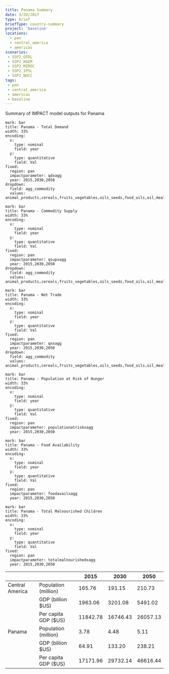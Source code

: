 ```yaml
---
title: Panama Summary
date: 3/20/2017
type: brief
briefType: country-summary
project: 'baseline'
locations:
  - pan
  - central_america
  - americas
scenarios:
 - SSP2_GFDL
 - SSP2_HGEM
 - SSP2_MIROC
 - SSP2_IPSL
 - SSP2_NOCC
tags:
 - pan
 - central_america
 - americas
 - baseline
---
```

Summary of IMPACT model outputs for Panama

```chart
mark: bar
title: Panama - Total Demand
width: 33%
encoding:
  x:
    type: nominal
    field: year
  y:
    type: quantitative
    field: Val
fixed:
  region: pan
  impactparameter: qdxagg
  year: 2015,2030,2050
dropdown:
  field: agg_commodity
  values: animal_products,cereals,fruits_vegetables,oils_seeds,food_oils,oil_meals,other,pulses,roots_tubers,sugar
```

```chart
mark: bar
title: Panama - Commodity Supply
width: 33%
encoding:
  x:
    type: nominal
    field: year
  y:
    type: quantitative
    field: Val
fixed:
  region: pan
  impactparameter: qsupxagg
  year: 2015,2030,2050
dropdown:
  field: agg_commodity
  values: animal_products,cereals,fruits_vegetables,oils_seeds,food_oils,oil_meals,other,pulses,roots_tubers,sugar
```

```chart
mark: bar
title: Panama - Net Trade
width: 33%
encoding:
  x:
    type: nominal
    field: year
  y:
    type: quantitative
    field: Val
fixed:
  region: pan
  impactparameter: qnxagg
  year: 2015,2030,2050
dropdown:
  field: agg_commodity
  values: animal_products,cereals,fruits_vegetables,oils_seeds,food_oils,oil_meals,other,pulses,roots_tubers,sugar
```

```chart
mark: bar
title: Panama - Population at Risk of Hunger
width: 33%
encoding:
  x:
    type: nominal
    field: year
  y:
    type: quantitative
    field: Val
fixed:
  region: pan
  impactparameter: populationatriskxagg
  year: 2015,2030,2050
```

```chart
mark: bar
title: Panama - Food Availability
width: 33%
encoding:
  x:
    type: nominal
    field: year
  y:
    type: quantitative
    field: Val
fixed:
  region: pan
  impactparameter: foodavailxagg
  year: 2015,2030,2050
```

```chart
mark: bar
title: Panama - Total Malnourished Children
width: 33%
encoding:
  x:
    type: nominal
    field: year
  y:
    type: quantitative
    field: Val
fixed:
  region: pan
  impactparameter: totalmalnourishedxagg
  year: 2015,2030,2050
```

|   |   | 2015 | 2030 | 2050 |
|---|---|---|---|---|
| Central America | Population (million) | 165.76 | 191.15 | 210.73 |
|  | GDP (billion $US) | 1963.06 | 3201.08 | 5491.02 |
|  | Per capita GDP ($US) | 11842.78 | 16746.43 | 26057.13 |
| Panama | Population (million) | 3.78 | 4.48 | 5.11 |
|  | GDP (billion $US) | 64.91 | 133.20 | 238.21 |
|  | Per capita GDP ($US) | 17171.96| 29732.14| 46616.44|
